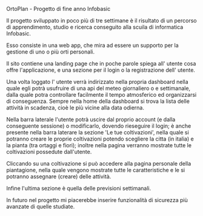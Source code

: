 OrtoPlan - Progetto di fine anno Infobasic

Il progetto sviluppato in poco più di tre settimane è il risultato di un percorso di apprendimento, studio e ricerca conseguito alla scuila di informatica Infobasic.

Esso consiste in una web app, che mira ad essere un supporto per la gestione di uno o più orti personali.

Il sito contiene una landing page che in poche parole spiega all' utente cosa offre l'applicazione, e una sezione per il login o la registrazione dell' utente.

Una volta loggato l' utente verrà indirizzato nella propria dashboard nella quale egli potrà usufruire di una api del meteo giornaliero o e settimanale, dalla quale potra controllare facilmente il tempo atmosferico ed organizzarsi di conseguenza.
Sempre nella home della dashboard si trova la lista delle attività in scadenza, cioè le più vicine alla data odierna.

Nella barra laterale l'utente potrà uscire dal proprio account (e dalla conseguente sessione) o modificarlo, dovendo rieseguire il login;
è anche presente nella barra laterare la sezione 'Le tue coltivazioni', nella quale si potranno creare le proprie coltivazioni potendo scegliere la citta (in italia) e la pianta (tra ortaggi e fiori); inoltre nella pagina verranno mostrate tutte le coltivazioni possedute dall'utente.

Cliccando su una coltivazione si può accedere alla pagina personale della piantagione, nella quale vengono mostrate tutte le caratteristiche e le si potranno assegnare (creare) delle attività.

Infine l'ultima sezione è quella delle previsioni settimanali.



In futuro nel progetto mi piacerebbe inserire funzionalità di sicurezza più avanzate di quelle studiate.

